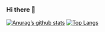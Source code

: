 ### Hi there 👋

[![Anurag’s github stats](https://github-readme-stats.vercel.app/api?username=zhengjianliu)](https://github.com/zhengjianliu)
[![Top Langs](https://github-readme-stats.vercel.app/api/top-langs/?username=zhengjianliu&layout=compact)](https://github.com/zhengjianliu)
